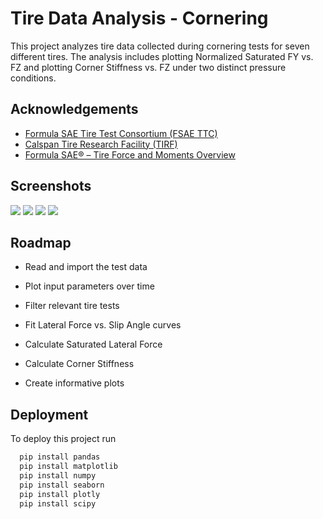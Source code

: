 
# Tire Data Analysis - Cornering

This project analyzes tire data collected during cornering tests for seven different tires. The analysis includes plotting Normalized Saturated FY vs. FZ and plotting Corner Stiffness vs. FZ under two distinct pressure conditions.


## Acknowledgements

 - [Formula SAE Tire Test Consortium (FSAE TTC)](http://www.millikenresearch.com/fsaettc.html)
 - [Calspan Tire Research Facility (TIRF)](https://calspan.com/)
 - [Formula SAE® – Tire Force and Moments Overview](https://www.youtube.com/watch?v=2tIr8pgo4ds)


## Screenshots

![](images/Input%20Parameters%20Over%20Time.png)
![](images/FY%20vs.%20SA.png)
![](images/Normalized%20Saturated%20FY%20vs.%20FZ.png)
![](images/Corner%20Stiffness%20vs.%20FZ.png)


## Roadmap

- Read and import the test data

- Plot input parameters over time

- Filter relevant tire tests

- Fit Lateral Force vs. Slip Angle curves

- Calculate Saturated Lateral Force

- Calculate Corner Stiffness

- Create informative plots


## Deployment

To deploy this project run

```bash
  pip install pandas
  pip install matplotlib
  pip install numpy
  pip install seaborn
  pip install plotly
  pip install scipy
```

